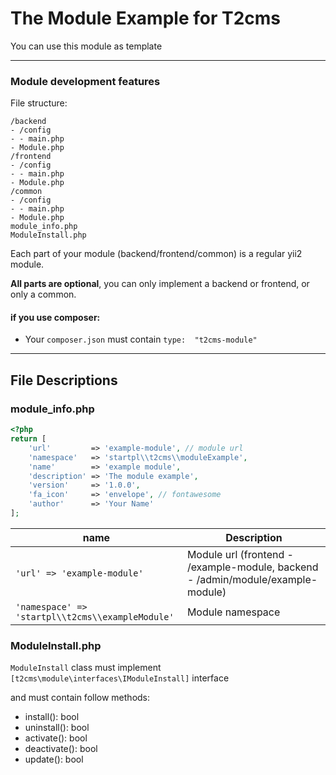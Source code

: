# The Module Example for T2cms
You can use this module as template

------------

### Module development features
File structure:

    /backend
    - /config
    - - main.php 
    - Module.php
    /frontend
    - /config
    - - main.php 
    - Module.php
    /common
    - /config
    - - main.php 
    - Module.php
    module_info.php
    ModuleInstall.php

Each part of your module (backend/frontend/common) is a regular yii2 module.

**All parts are optional**, you can only implement a backend or frontend, or only a common.

#### if you use composer:
- Your `composer.json` must contain `type:  "t2cms-module"`

------------

## File Descriptions

### module_info.php
```php
<?php
return [
    'url'         => 'example-module', // module url
    'namespace'   => 'startpl\\t2cms\\moduleExample',
    'name'        => 'example module',
    'description' => 'The module example',
    'version'     => '1.0.0',
    'fa_icon'     => 'envelope', // fontawesome
    'author'      => 'Your Name'
];
```
| name |  Description |
| ---- | ------------ |
| `'url' => 'example-module'` | Module url (frontend - /example-module, backend - /admin/module/example-module) |
| `'namespace' => 'startpl\\t2cms\\exampleModule'`| Module namespace |

### ModuleInstall.php

`ModuleInstall` class must implement `[t2cms\module\interfaces\IModuleInstall]` interface

and must contain follow methods:
- install(): bool
- uninstall(): bool
- activate(): bool
- deactivate(): bool
- update(): bool
